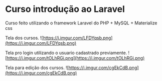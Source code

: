 
# Curso introdução ao Laravel

Curso feito utilizando o framework Laravel do PHP + MySQL + Materialize css

Tela dos cursos.
![https://i.imgur.com/LFDYqsb.png](https://i.imgur.com/LFDYqsb.png)

Tela pro login utilizando o usuario cadastrado previamente.
![https://i.imgur.com/tOLhRGi.png](https://i.imgur.com/tOLhRGi.png)

Tela para edição dos cursos.
![https://i.imgur.com/cgEkCdB.png](https://i.imgur.com/cgEkCdB.png)
